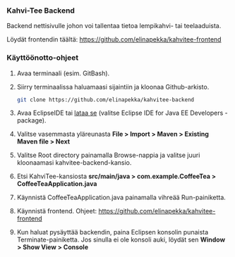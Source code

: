 ### Kahvi-Tee Backend
Backend nettisivulle johon voi tallentaa tietoa lempikahvi- tai teelaaduista.

Löydät frontendin täältä: https://github.com/elinapekka/kahvitee-frontend

### Käyttöönotto-ohjeet

1. Avaa terminaali (esim. GitBash).

2. Siirry terminaalissa haluamaasi sijaintiin ja kloonaa Github-arkisto.
   ```sh
   git clone https://github.com/elinapekka/kahvitee-backend
   ```

3. Avaa EclipseIDE tai <a href="https://eclipseide.org/">lataa se</a> (valitse Eclipse IDE for Java EE Developers -package).

4. Valitse vasemmasta yläreunasta **File > Import > Maven > Existing Maven file > Next**

5. Valitse Root directory painamalla Browse-nappia ja valitse juuri kloonaamasi kahvitee-backend-kansio.

6. Etsi KahviTee-kansiosta **src/main/java > com.example.CoffeeTea > CoffeeTeaApplication.java**

7. Käynnistä CoffeeTeaApplication.java painamalla vihreää Run-painiketta.

8. Käynnistä frontend. Ohjeet: https://github.com/elinapekka/kahvitee-frontend

9. Kun haluat pysäyttää backendin, paina Eclipsen konsolin punaista Terminate-painiketta. Jos sinulla ei ole konsoli auki, löydät sen **Window > Show View > Console**